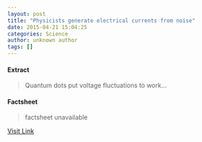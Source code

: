 ```yaml
---
layout: post
title: "Physicists generate electrical currents from noise"
date: 2015-04-21 15:04:25
categories: Science
author: unknown author
tags: []
---
```



#### Extract
>Quantum dots put voltage fluctuations to work...

#### Factsheet
>factsheet unavailable

[Visit Link](http://feedproxy.google.com/~r/PhysicsWorld/~3/H7SFDMZoUJM/physicists-generate-electrical-currents-from-noise)


